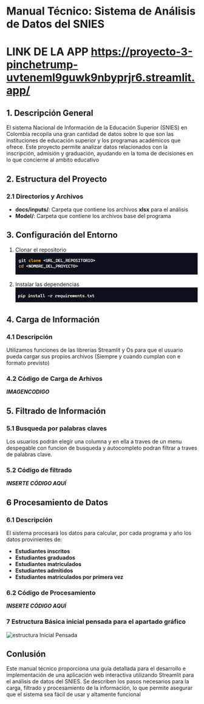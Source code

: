 # Manual Técnico: Sistema de Análisis de Datos del SNIES

# LINK DE LA APP https://proyecto-3-pinchetrump-uvteneml9guwk9nbyprjr6.streamlit.app/

## 1. Descripción General

El sistema Nacional de Información de la Educación Superior (SNIES) en Colombia recopila una gran cantidad de datos
sobre lo que son las instituciones de educación superior y los programas académicos que ofrece. Este proyecto permite
analizar datos relacionados con la inscripción, admisión y graduación, ayudando en la toma de decisiones en lo que
concierne al ambito educativo

## 2. Estructura del Proyecto

### 2.1 Directorios y Archivos

- **docs/inputs/**: Carpeta que contiene los archivos **xlsx** para el análisis
- **Model/**: Carpeta que contiene los archivos base del programa

## 3. Configuración del Entorno

1. Clonar el repositorio
![Clonamos el Repositorio](./assets/clone.png)

2. Instalar las dependencias
![Instalamos las dependencias necesarias](./assets/dependencias.png)

## 4. Carga de Información

### 4.1 Descripción
Utilizamos funciones de las librerias Streamlit y Os para que el usuario pueda cargar sus propios archivos (Siempre y cuando cumplan con e formato previsto)
### 4.2 Código de Carga de Arhivos

***IMAGENCODIGO***

## 5. Filtrado de Información

### 5.1 Busqueda por palabras claves

Los usuarios podrán elegir una columna y en ella a traves de un menu despegable con funcion de busqueda y autocompleto podran filtrar a traves de palabras clave.
### 5.2 Código de filtrado

***INSERTE CÓDIGO AQUÍ***

## 6 Procesamiento de Datos

### 6.1 Descripción

El sistema procesará los datos para calcular, por cada programa y año los datos provinientes de:

- **Estudiantes inscritos**
- **Estudiantes graduados**
- **Estudiantes matriculados**
- **Estudiantes admitidos**
- **Estudiantes matriculados por primera vez**

### 6.2 Código de Procesamiento

***INSERTE CÓDIGO AQUÍ***

### 7 Estructura Básica inicial pensada para el apartado gráfico

![estructura Inicial Pensada](./assets/estrucutura_basica.png)

## Conlusión

Este manual técnico proporciona una guía detallada para el desarrollo e implementación de una aplicación web interactiva
utilizando Streamlit para el análisis de datos del SNIES. Se describen los pasos necesarios para la carga, filtrado y
procesamiento de la información, lo que permite asegurar que el sistema sea fácil de usar y altamente funcional
